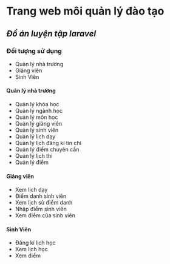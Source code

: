 # Trang web môi quản lý đào tạo

## <i>Đồ án luyện tập laravel</i>

### Đối tượng sử dụng

- Quản lý nhà trường
- Giảng viên
- Sinh Viên

#### Quản lý nhà trường
- Quản lý khóa học
- Quản lý ngành học
- Quản lý môn học
- Quản lý giảng viên
- Quản lý sinh viên
- Quản lý lịch dạy
- Quản lý lịch đăng kí tín chỉ
- Quản lý điểm chuyên cần
- Quản lý lịch thi
- Quản lý điểm

#### Giảng viên
- Xem lịch dạy
- Điểm danh sinh viên
- Xem lịch sử điểm danh
- Nhập điểm sinh viên
- Xem điểm của sinh viên

#### Sinh Viên
- Đăng kí lịch học
- Xem lịch học
- Xem điểm 
